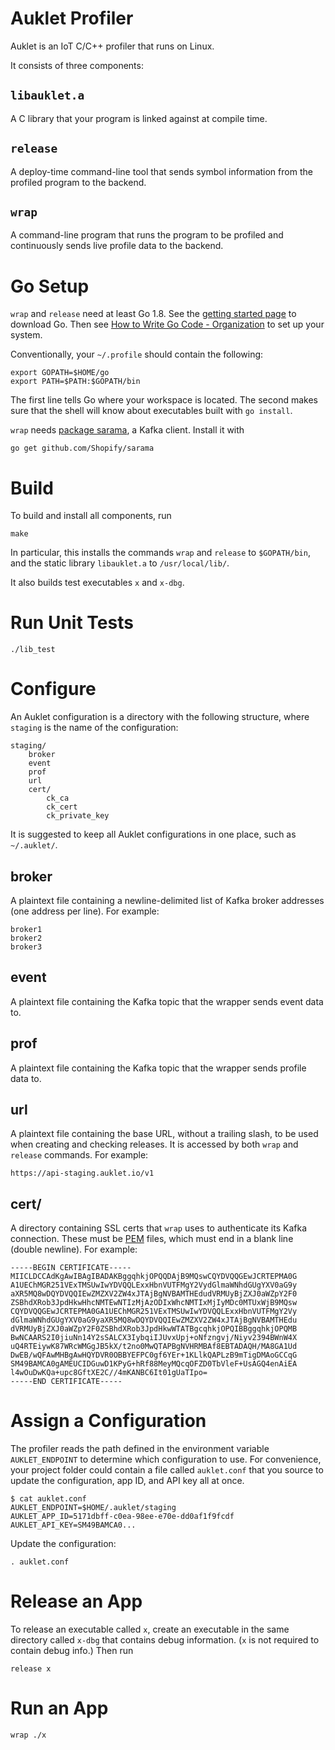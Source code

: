 # Auklet Profiler

Auklet is an IoT C/C++ profiler that runs on Linux.

It consists of three components:

## `libauklet.a`

A C library that your program is linked against at compile time.

## `release`

A deploy-time command-line tool that sends symbol information from the profiled
program to the backend.

## `wrap`

A command-line program that runs the program to be profiled and continuously
sends live profile data to the backend.

# Go Setup

`wrap` and `release` need at least Go 1.8. See the [getting started page][gs] to
download Go. Then see [How to Write Go Code - Organization][org] to set up your
system.

[gs]: https://golang.org/doc/install
[org]: https://golang.org/doc/code.html#Organization

Conventionally, your `~/.profile` should contain the following:

	export GOPATH=$HOME/go
	export PATH=$PATH:$GOPATH/bin

The first line tells Go where your workspace is located. The second makes sure
that the shell will know about executables built with `go install`.

`wrap` needs [package sarama][ps], a Kafka client. Install it with

[ps]: https://github.com/Shopify/sarama

	go get github.com/Shopify/sarama

# Build

To build and install all components, run

	make

In particular, this installs the commands `wrap` and `release` to `$GOPATH/bin`,
and the static library `libauklet.a` to `/usr/local/lib/`.

It also builds test executables `x` and `x-dbg`.

# Run Unit Tests

	./lib_test

# Configure

An Auklet configuration is a directory with the following structure, where
`staging` is the name of the configuration:

	staging/
		broker
		event
		prof
		url
		cert/
			ck_ca
			ck_cert
			ck_private_key

It is suggested to keep all Auklet configurations in one place, such as
`~/.auklet/`.

## broker

A plaintext file containing a newline-delimited list of Kafka broker addresses
(one address per line). For example:

	broker1
	broker2
	broker3

## event

A plaintext file containing the Kafka topic that the wrapper sends event data to.

## prof

A plaintext file containing the Kafka topic that the wrapper sends profile data to.

## url

A plaintext file containing the base URL, without a trailing slash, to be used
when creating and checking releases. It is accessed by both `wrap` and `release`
commands.  For example:

	https://api-staging.auklet.io/v1

## cert/

A directory containing SSL certs that `wrap` uses to authenticate its Kafka
connection. These must be [PEM][pem] files, which must end in a blank line (double
newline). For example:

[pem]: https://en.wikipedia.org/wiki/Privacy-enhanced_Electronic_Mail

```
-----BEGIN CERTIFICATE-----
MIICLDCCAdKgAwIBAgIBADAKBggqhkjOPQQDAjB9MQswCQYDVQQGEwJCRTEPMA0G
A1UEChMGR251VExTMSUwIwYDVQQLExxHbnVUTFMgY2VydGlmaWNhdGUgYXV0aG9y
aXR5MQ8wDQYDVQQIEwZMZXV2ZW4xJTAjBgNVBAMTHEdudVRMUyBjZXJ0aWZpY2F0
ZSBhdXRob3JpdHkwHhcNMTEwNTIzMjAzODIxWhcNMTIxMjIyMDc0MTUxWjB9MQsw
CQYDVQQGEwJCRTEPMA0GA1UEChMGR251VExTMSUwIwYDVQQLExxHbnVUTFMgY2Vy
dGlmaWNhdGUgYXV0aG9yaXR5MQ8wDQYDVQQIEwZMZXV2ZW4xJTAjBgNVBAMTHEdu
dVRMUyBjZXJ0aWZpY2F0ZSBhdXRob3JpdHkwWTATBgcqhkjOPQIBBggqhkjOPQMB
BwNCAARS2I0jiuNn14Y2sSALCX3IybqiIJUvxUpj+oNfzngvj/Niyv2394BWnW4X
uQ4RTEiywK87WRcWMGgJB5kX/t2no0MwQTAPBgNVHRMBAf8EBTADAQH/MA8GA1Ud
DwEB/wQFAwMHBgAwHQYDVR0OBBYEFPC0gf6YEr+1KLlkQAPLzB9mTigDMAoGCCqG
SM49BAMCA0gAMEUCIDGuwD1KPyG+hRf88MeyMQcqOFZD0TbVleF+UsAGQ4enAiEA
l4wOuDwKQa+upc8GftXE2C//4mKANBC6It01gUaTIpo=
-----END CERTIFICATE-----

```

# Assign a Configuration

The profiler reads the path defined in the environment variable
`AUKLET_ENDPOINT` to determine which configuration to use. For convenience, your
project folder could contain a file called `auklet.conf` that you source to
update the configuration, app ID, and API key all at once.

	$ cat auklet.conf
	AUKLET_ENDPOINT=$HOME/.auklet/staging
	AUKLET_APP_ID=5171dbff-c0ea-98ee-e70e-dd0af1f9fcdf
	AUKLET_API_KEY=SM49BAMCA0...

Update the configuration:

	. auklet.conf

# Release an App

To release an executable called `x`, create an executable in the same directory
called `x-dbg` that contains debug information. (`x` is not required to contain
debug info.) Then run

	release x

# Run an App

	wrap ./x

